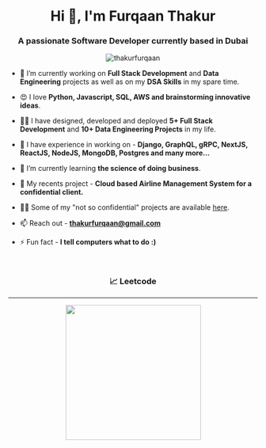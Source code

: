 <h1 align="center">Hi 👋, I'm Furqaan Thakur</h1>
<h3 align="center">A passionate Software Developer currently based in Dubai</h3>

<p align="center"><img align="center" src="https://github-readme-streak-stats.herokuapp.com/?user=thakurfurqaan&" alt="thakurfurqaan" /></p>

- 🔭 I’m currently working on **Full Stack Development** and **Data Engineering** projects as well as on my **DSA Skills** in my spare time.

- 😍 I love **Python, Javascript, SQL, AWS and brainstorming innovative ideas**.

- 🧑‍💼 I have designed, developed and deployed **5+ Full Stack Development** and **10+ Data Engineering Projects** in my life.

- 💬 I have experience in working on  - **Django, GraphQL, gRPC, NextJS, ReactJS, NodeJS, MongoDB, Postgres and many more...**

- 🌱 I’m currently learning **the science of doing business**.

- 👨‍ My recents project - **Cloud based Airline Management System for a confidential client.**

- 👨‍💻 Some of my "not so confidential" projects are available [here](https://github.com/thakurfurqaan?tab=repositories").

- 📫 Reach out - **[thakurfurqaan@gmail.com](thakurfurqaan@gmail.com)**

- ⚡ Fun fact - **I tell computers what to do :)**

<!-- - 📄 Know about my experiences - [My Resume](https://docs.google.com/document/d/17FaJ9ds3jBhxrF7zzrh78v5OQJHis4gZJfAOA_zq9sk/edit?usp=sharing) -->
<!-- <p align="left"> <img src="https://komarev.com/ghpvc/?username=thakurfurqaan&label=Profile%20views&color=0e75b6&style=flat" alt="thakurfurqaan" /> </p> -->
<!-- - 📄 Everything About me - <a href="https://skyamit.netlify.com/">Know Me</a> -->


<br>

<h3 align="center">&#128200; Leetcode</h3>
<hr>
<p align="center">
<img height="273em" src="https://leetcard.jacoblin.cool/thakurfurqaan?theme=unicorn&font=Arimo&ext=heatmap" />
</p>
<!-- <h3 align="center">GitHub Details</h3> -->
<!-- <hr> -->
<!-- <p align="center" ><img align="center" src="https://github-readme-stats.vercel.app/api/top-langs?username=thakurfurqaan&show_icons=true&locale=en&layout=compact" alt="thakurfurqaan" /></p> -->
<!-- <br> -->
<!-- <p align="center">&nbsp;<img align="center" src="https://github-readme-stats.vercel.app/api?username=thakurfurqaan&show_icons=true&locale=en" alt="thakurfurqaan" /></p> -->
<!-- <br> -->
